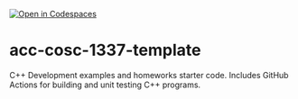 [![Open in Codespaces](https://classroom.github.com/assets/launch-codespace-f4981d0f882b2a3f0472912d15f9806d57e124e0fc890972558857b51b24a6f9.svg)](https://classroom.github.com/open-in-codespaces?assignment_repo_id=9803919)
# acc-cosc-1337-template
C++ Development examples and homeworks starter code.  Includes GitHub Actions for building and unit testing C++ programs.
